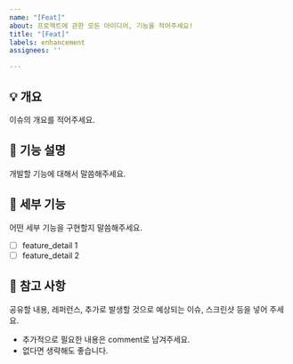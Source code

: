 ```yaml
---
name: "[Feat]"
about: 프로젝트에 관한 모든 아이디어, 기능을 적어주세요!
title: "[Feat]"
labels: enhancement
assignees: ''

---
```


## 💡 개요
이슈의 개요를 적어주세요.

## 🤩 기능 설명
개발할 기능에 대해서 말씀해주세요.

## 🍒 세부 기능
어떤 세부 기능을 구현할지 말씀해주세요.
- [ ] feature_detail 1
- [ ] feature_detail 2

## 📖 참고 사항
공유할 내용, 레퍼런스, 추가로 발생할 것으로 예상되는 이슈, 스크린샷 등을 넣어 주세요.
- 추가적으로 필요한 내용은 comment로 남겨주세요.
- 없다면 생략해도 좋습니다.
